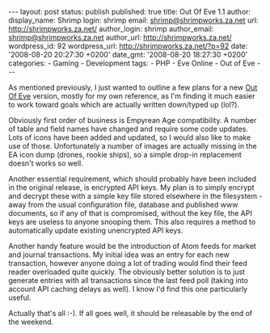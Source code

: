 --- layout: post status: publish published: true title: Out Of Eve 1.1
author: display\_name: Shrimp login: shrimp email:
shrimp@shrimpworks.za.net url: http://shrimpworks.za.net/ author\_login:
shrimp author\_email: shrimp@shrimpworks.za.net author\_url:
http://shrimpworks.za.net/ wordpress\_id: 92 wordpress\_url:
http://shrimpworks.za.net/?p=92 date: '2008-08-20 20:27:30 +0200'
date\_gmt: '2008-08-20 18:27:30 +0200' categories: - Gaming -
Development tags: - PHP - Eve Online - Out of Eve ---

As mentioned previously, I just wanted to outline a few plans for a new
[Out Of Eve](http://www.outofeve.com/) version, mostly for my own
reference, as I'm finding it much easier to work toward goals which are
actually written down/typed up (lol?).

Obviously first order of business is Empyrean Age compatibility. A
number of table and field names have changed and require some code
updates. Lots of icons have been added and updated, so I would also like
to make use of those. Unfortunately a number of images are actually
missing in the EA icon dump (drones, rookie ships), so a simple drop-in
replacement doesn't works so well.

Another essential requirement, which should probably have been included
in the original release, is encrypted API keys. My plan is to simply
encrypt and decrypt these with a simple key file stored elsewhere in the
filesystem - away from the usual configuration file, database and
published www documents, so if any of that is compromised, without the
key file, the API keys are useless to anyone snooping them. This also
requires a method to automatically update existing unencrypted API keys.

Another handy feature would be the introduction of Atom feeds for market
and journal transactions. My initial idea was an entry for each new
transaction, however anyone doing a lot of trading would find their feed
reader overloaded quite quickly. The obviously better solution is to
just generate entries with all transactions since the last feed poll
(taking into account API caching delays as well). I know I'd find this
one particularly useful.

Actually that's all :-). If all goes well, it should be releasable by
the end of the weekend.
